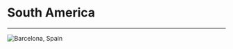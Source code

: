 <h1>South America</h1>

<hr>

<img src="http://hraf.yale.edu/wp-content/uploads/2017/07/te-1.8-thumb.jpg" alt="Barcelona, Spain">

